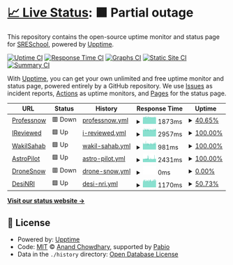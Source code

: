 # [📈 Live Status](https://SRESchool.github.io/All-Professnow-Websites-Uptime-Monitor): <!--live status--> **🟧 Partial outage**

This repository contains the open-source uptime monitor and status page for [SRESchool](https://SRESchool.github.io/All-Professnow-Websites-Uptime-Monitor), powered by [Upptime](https://github.com/upptime/upptime).

[![Uptime CI](https://github.com/SRESchool/All-Professnow-Websites-Uptime-Monitor/workflows/Uptime%20CI/badge.svg)](https://github.com/SRESchool/All-Professnow-Websites-Uptime-Monitor/actions?query=workflow%3A%22Uptime+CI%22)
[![Response Time CI](https://github.com/SRESchool/All-Professnow-Websites-Uptime-Monitor/workflows/Response%20Time%20CI/badge.svg)](https://github.com/SRESchool/All-Professnow-Websites-Uptime-Monitor/actions?query=workflow%3A%22Response+Time+CI%22)
[![Graphs CI](https://github.com/SRESchool/All-Professnow-Websites-Uptime-Monitor/workflows/Graphs%20CI/badge.svg)](https://github.com/SRESchool/All-Professnow-Websites-Uptime-Monitor/actions?query=workflow%3A%22Graphs+CI%22)
[![Static Site CI](https://github.com/SRESchool/All-Professnow-Websites-Uptime-Monitor/workflows/Static%20Site%20CI/badge.svg)](https://github.com/SRESchool/All-Professnow-Websites-Uptime-Monitor/actions?query=workflow%3A%22Static+Site+CI%22)
[![Summary CI](https://github.com/SRESchool/All-Professnow-Websites-Uptime-Monitor/workflows/Summary%20CI/badge.svg)](https://github.com/SRESchool/All-Professnow-Websites-Uptime-Monitor/actions?query=workflow%3A%22Summary+CI%22)

With [Upptime](https://upptime.js.org), you can get your own unlimited and free uptime monitor and status page, powered entirely by a GitHub repository. We use [Issues](https://github.com/SRESchool/All-Professnow-Websites-Uptime-Monitor/issues) as incident reports, [Actions](https://github.com/SRESchool/All-Professnow-Websites-Uptime-Monitor/actions) as uptime monitors, and [Pages](https://SRESchool.github.io/All-Professnow-Websites-Uptime-Monitor) for the status page.

<!--start: status pages-->
<!-- This summary is generated by Upptime (https://github.com/upptime/upptime) -->
<!-- Do not edit this manually, your changes will be overwritten -->
<!-- prettier-ignore -->
| URL | Status | History | Response Time | Uptime |
| --- | ------ | ------- | ------------- | ------ |
| <img alt="" src="https://icons.duckduckgo.com/ip3/professnow.com.ico" height="13"> [Professnow](https://professnow.com) | 🟥 Down | [professnow.yml](https://github.com/SRESchool/All-professnow-Websites-Uptime-Monitor/commits/HEAD/history/professnow.yml) | <details><summary><img alt="Response time graph" src="./graphs/professnow/response-time-week.png" height="20"> 1873ms</summary><br><a href="https://SRESchool.github.io/All-Professnow-Websites-Uptime-Monitor/history/professnow"><img alt="Response time 1873" src="https://img.shields.io/endpoint?url=https%3A%2F%2Fraw.githubusercontent.com%2FSRESchool%2FAll-professnow-Websites-Uptime-Monitor%2FHEAD%2Fapi%2Fprofessnow%2Fresponse-time.json"></a><br><a href="https://SRESchool.github.io/All-Professnow-Websites-Uptime-Monitor/history/professnow"><img alt="24-hour response time 0" src="https://img.shields.io/endpoint?url=https%3A%2F%2Fraw.githubusercontent.com%2FSRESchool%2FAll-professnow-Websites-Uptime-Monitor%2FHEAD%2Fapi%2Fprofessnow%2Fresponse-time-day.json"></a><br><a href="https://SRESchool.github.io/All-Professnow-Websites-Uptime-Monitor/history/professnow"><img alt="7-day response time 1873" src="https://img.shields.io/endpoint?url=https%3A%2F%2Fraw.githubusercontent.com%2FSRESchool%2FAll-professnow-Websites-Uptime-Monitor%2FHEAD%2Fapi%2Fprofessnow%2Fresponse-time-week.json"></a><br><a href="https://SRESchool.github.io/All-Professnow-Websites-Uptime-Monitor/history/professnow"><img alt="30-day response time 1873" src="https://img.shields.io/endpoint?url=https%3A%2F%2Fraw.githubusercontent.com%2FSRESchool%2FAll-professnow-Websites-Uptime-Monitor%2FHEAD%2Fapi%2Fprofessnow%2Fresponse-time-month.json"></a><br><a href="https://SRESchool.github.io/All-Professnow-Websites-Uptime-Monitor/history/professnow"><img alt="1-year response time 1873" src="https://img.shields.io/endpoint?url=https%3A%2F%2Fraw.githubusercontent.com%2FSRESchool%2FAll-professnow-Websites-Uptime-Monitor%2FHEAD%2Fapi%2Fprofessnow%2Fresponse-time-year.json"></a></details> | <details><summary><a href="https://SRESchool.github.io/All-Professnow-Websites-Uptime-Monitor/history/professnow">40.65%</a></summary><a href="https://SRESchool.github.io/All-Professnow-Websites-Uptime-Monitor/history/professnow"><img alt="All-time uptime 40.65%" src="https://img.shields.io/endpoint?url=https%3A%2F%2Fraw.githubusercontent.com%2FSRESchool%2FAll-professnow-Websites-Uptime-Monitor%2FHEAD%2Fapi%2Fprofessnow%2Fuptime.json"></a><br><a href="https://SRESchool.github.io/All-Professnow-Websites-Uptime-Monitor/history/professnow"><img alt="24-hour uptime 0.00%" src="https://img.shields.io/endpoint?url=https%3A%2F%2Fraw.githubusercontent.com%2FSRESchool%2FAll-professnow-Websites-Uptime-Monitor%2FHEAD%2Fapi%2Fprofessnow%2Fuptime-day.json"></a><br><a href="https://SRESchool.github.io/All-Professnow-Websites-Uptime-Monitor/history/professnow"><img alt="7-day uptime 40.65%" src="https://img.shields.io/endpoint?url=https%3A%2F%2Fraw.githubusercontent.com%2FSRESchool%2FAll-professnow-Websites-Uptime-Monitor%2FHEAD%2Fapi%2Fprofessnow%2Fuptime-week.json"></a><br><a href="https://SRESchool.github.io/All-Professnow-Websites-Uptime-Monitor/history/professnow"><img alt="30-day uptime 40.65%" src="https://img.shields.io/endpoint?url=https%3A%2F%2Fraw.githubusercontent.com%2FSRESchool%2FAll-professnow-Websites-Uptime-Monitor%2FHEAD%2Fapi%2Fprofessnow%2Fuptime-month.json"></a><br><a href="https://SRESchool.github.io/All-Professnow-Websites-Uptime-Monitor/history/professnow"><img alt="1-year uptime 40.65%" src="https://img.shields.io/endpoint?url=https%3A%2F%2Fraw.githubusercontent.com%2FSRESchool%2FAll-professnow-Websites-Uptime-Monitor%2FHEAD%2Fapi%2Fprofessnow%2Fuptime-year.json"></a></details>
| <img alt="" src="https://icons.duckduckgo.com/ip3/ireviewed.in.ico" height="13"> [IReviewed](https://ireviewed.in) | 🟩 Up | [i-reviewed.yml](https://github.com/SRESchool/All-professnow-Websites-Uptime-Monitor/commits/HEAD/history/i-reviewed.yml) | <details><summary><img alt="Response time graph" src="./graphs/i-reviewed/response-time-week.png" height="20"> 2957ms</summary><br><a href="https://SRESchool.github.io/All-Professnow-Websites-Uptime-Monitor/history/i-reviewed"><img alt="Response time 2957" src="https://img.shields.io/endpoint?url=https%3A%2F%2Fraw.githubusercontent.com%2FSRESchool%2FAll-professnow-Websites-Uptime-Monitor%2FHEAD%2Fapi%2Fi-reviewed%2Fresponse-time.json"></a><br><a href="https://SRESchool.github.io/All-Professnow-Websites-Uptime-Monitor/history/i-reviewed"><img alt="24-hour response time 2955" src="https://img.shields.io/endpoint?url=https%3A%2F%2Fraw.githubusercontent.com%2FSRESchool%2FAll-professnow-Websites-Uptime-Monitor%2FHEAD%2Fapi%2Fi-reviewed%2Fresponse-time-day.json"></a><br><a href="https://SRESchool.github.io/All-Professnow-Websites-Uptime-Monitor/history/i-reviewed"><img alt="7-day response time 2957" src="https://img.shields.io/endpoint?url=https%3A%2F%2Fraw.githubusercontent.com%2FSRESchool%2FAll-professnow-Websites-Uptime-Monitor%2FHEAD%2Fapi%2Fi-reviewed%2Fresponse-time-week.json"></a><br><a href="https://SRESchool.github.io/All-Professnow-Websites-Uptime-Monitor/history/i-reviewed"><img alt="30-day response time 2957" src="https://img.shields.io/endpoint?url=https%3A%2F%2Fraw.githubusercontent.com%2FSRESchool%2FAll-professnow-Websites-Uptime-Monitor%2FHEAD%2Fapi%2Fi-reviewed%2Fresponse-time-month.json"></a><br><a href="https://SRESchool.github.io/All-Professnow-Websites-Uptime-Monitor/history/i-reviewed"><img alt="1-year response time 2957" src="https://img.shields.io/endpoint?url=https%3A%2F%2Fraw.githubusercontent.com%2FSRESchool%2FAll-professnow-Websites-Uptime-Monitor%2FHEAD%2Fapi%2Fi-reviewed%2Fresponse-time-year.json"></a></details> | <details><summary><a href="https://SRESchool.github.io/All-Professnow-Websites-Uptime-Monitor/history/i-reviewed">100.00%</a></summary><a href="https://SRESchool.github.io/All-Professnow-Websites-Uptime-Monitor/history/i-reviewed"><img alt="All-time uptime 100.00%" src="https://img.shields.io/endpoint?url=https%3A%2F%2Fraw.githubusercontent.com%2FSRESchool%2FAll-professnow-Websites-Uptime-Monitor%2FHEAD%2Fapi%2Fi-reviewed%2Fuptime.json"></a><br><a href="https://SRESchool.github.io/All-Professnow-Websites-Uptime-Monitor/history/i-reviewed"><img alt="24-hour uptime 100.00%" src="https://img.shields.io/endpoint?url=https%3A%2F%2Fraw.githubusercontent.com%2FSRESchool%2FAll-professnow-Websites-Uptime-Monitor%2FHEAD%2Fapi%2Fi-reviewed%2Fuptime-day.json"></a><br><a href="https://SRESchool.github.io/All-Professnow-Websites-Uptime-Monitor/history/i-reviewed"><img alt="7-day uptime 100.00%" src="https://img.shields.io/endpoint?url=https%3A%2F%2Fraw.githubusercontent.com%2FSRESchool%2FAll-professnow-Websites-Uptime-Monitor%2FHEAD%2Fapi%2Fi-reviewed%2Fuptime-week.json"></a><br><a href="https://SRESchool.github.io/All-Professnow-Websites-Uptime-Monitor/history/i-reviewed"><img alt="30-day uptime 100.00%" src="https://img.shields.io/endpoint?url=https%3A%2F%2Fraw.githubusercontent.com%2FSRESchool%2FAll-professnow-Websites-Uptime-Monitor%2FHEAD%2Fapi%2Fi-reviewed%2Fuptime-month.json"></a><br><a href="https://SRESchool.github.io/All-Professnow-Websites-Uptime-Monitor/history/i-reviewed"><img alt="1-year uptime 100.00%" src="https://img.shields.io/endpoint?url=https%3A%2F%2Fraw.githubusercontent.com%2FSRESchool%2FAll-professnow-Websites-Uptime-Monitor%2FHEAD%2Fapi%2Fi-reviewed%2Fuptime-year.json"></a></details>
| <img alt="" src="https://icons.duckduckgo.com/ip3/wakilsahab.in.ico" height="13"> [WakilSahab](https://wakilsahab.in) | 🟩 Up | [wakil-sahab.yml](https://github.com/SRESchool/All-professnow-Websites-Uptime-Monitor/commits/HEAD/history/wakil-sahab.yml) | <details><summary><img alt="Response time graph" src="./graphs/wakil-sahab/response-time-week.png" height="20"> 981ms</summary><br><a href="https://SRESchool.github.io/All-Professnow-Websites-Uptime-Monitor/history/wakil-sahab"><img alt="Response time 981" src="https://img.shields.io/endpoint?url=https%3A%2F%2Fraw.githubusercontent.com%2FSRESchool%2FAll-professnow-Websites-Uptime-Monitor%2FHEAD%2Fapi%2Fwakil-sahab%2Fresponse-time.json"></a><br><a href="https://SRESchool.github.io/All-Professnow-Websites-Uptime-Monitor/history/wakil-sahab"><img alt="24-hour response time 985" src="https://img.shields.io/endpoint?url=https%3A%2F%2Fraw.githubusercontent.com%2FSRESchool%2FAll-professnow-Websites-Uptime-Monitor%2FHEAD%2Fapi%2Fwakil-sahab%2Fresponse-time-day.json"></a><br><a href="https://SRESchool.github.io/All-Professnow-Websites-Uptime-Monitor/history/wakil-sahab"><img alt="7-day response time 981" src="https://img.shields.io/endpoint?url=https%3A%2F%2Fraw.githubusercontent.com%2FSRESchool%2FAll-professnow-Websites-Uptime-Monitor%2FHEAD%2Fapi%2Fwakil-sahab%2Fresponse-time-week.json"></a><br><a href="https://SRESchool.github.io/All-Professnow-Websites-Uptime-Monitor/history/wakil-sahab"><img alt="30-day response time 981" src="https://img.shields.io/endpoint?url=https%3A%2F%2Fraw.githubusercontent.com%2FSRESchool%2FAll-professnow-Websites-Uptime-Monitor%2FHEAD%2Fapi%2Fwakil-sahab%2Fresponse-time-month.json"></a><br><a href="https://SRESchool.github.io/All-Professnow-Websites-Uptime-Monitor/history/wakil-sahab"><img alt="1-year response time 981" src="https://img.shields.io/endpoint?url=https%3A%2F%2Fraw.githubusercontent.com%2FSRESchool%2FAll-professnow-Websites-Uptime-Monitor%2FHEAD%2Fapi%2Fwakil-sahab%2Fresponse-time-year.json"></a></details> | <details><summary><a href="https://SRESchool.github.io/All-Professnow-Websites-Uptime-Monitor/history/wakil-sahab">100.00%</a></summary><a href="https://SRESchool.github.io/All-Professnow-Websites-Uptime-Monitor/history/wakil-sahab"><img alt="All-time uptime 100.00%" src="https://img.shields.io/endpoint?url=https%3A%2F%2Fraw.githubusercontent.com%2FSRESchool%2FAll-professnow-Websites-Uptime-Monitor%2FHEAD%2Fapi%2Fwakil-sahab%2Fuptime.json"></a><br><a href="https://SRESchool.github.io/All-Professnow-Websites-Uptime-Monitor/history/wakil-sahab"><img alt="24-hour uptime 100.00%" src="https://img.shields.io/endpoint?url=https%3A%2F%2Fraw.githubusercontent.com%2FSRESchool%2FAll-professnow-Websites-Uptime-Monitor%2FHEAD%2Fapi%2Fwakil-sahab%2Fuptime-day.json"></a><br><a href="https://SRESchool.github.io/All-Professnow-Websites-Uptime-Monitor/history/wakil-sahab"><img alt="7-day uptime 100.00%" src="https://img.shields.io/endpoint?url=https%3A%2F%2Fraw.githubusercontent.com%2FSRESchool%2FAll-professnow-Websites-Uptime-Monitor%2FHEAD%2Fapi%2Fwakil-sahab%2Fuptime-week.json"></a><br><a href="https://SRESchool.github.io/All-Professnow-Websites-Uptime-Monitor/history/wakil-sahab"><img alt="30-day uptime 100.00%" src="https://img.shields.io/endpoint?url=https%3A%2F%2Fraw.githubusercontent.com%2FSRESchool%2FAll-professnow-Websites-Uptime-Monitor%2FHEAD%2Fapi%2Fwakil-sahab%2Fuptime-month.json"></a><br><a href="https://SRESchool.github.io/All-Professnow-Websites-Uptime-Monitor/history/wakil-sahab"><img alt="1-year uptime 100.00%" src="https://img.shields.io/endpoint?url=https%3A%2F%2Fraw.githubusercontent.com%2FSRESchool%2FAll-professnow-Websites-Uptime-Monitor%2FHEAD%2Fapi%2Fwakil-sahab%2Fuptime-year.json"></a></details>
| <img alt="" src="https://icons.duckduckgo.com/ip3/astropilot.co.ico" height="13"> [AstroPilot](https://astropilot.co) | 🟩 Up | [astro-pilot.yml](https://github.com/SRESchool/All-professnow-Websites-Uptime-Monitor/commits/HEAD/history/astro-pilot.yml) | <details><summary><img alt="Response time graph" src="./graphs/astro-pilot/response-time-week.png" height="20"> 2431ms</summary><br><a href="https://SRESchool.github.io/All-Professnow-Websites-Uptime-Monitor/history/astro-pilot"><img alt="Response time 2431" src="https://img.shields.io/endpoint?url=https%3A%2F%2Fraw.githubusercontent.com%2FSRESchool%2FAll-professnow-Websites-Uptime-Monitor%2FHEAD%2Fapi%2Fastro-pilot%2Fresponse-time.json"></a><br><a href="https://SRESchool.github.io/All-Professnow-Websites-Uptime-Monitor/history/astro-pilot"><img alt="24-hour response time 2342" src="https://img.shields.io/endpoint?url=https%3A%2F%2Fraw.githubusercontent.com%2FSRESchool%2FAll-professnow-Websites-Uptime-Monitor%2FHEAD%2Fapi%2Fastro-pilot%2Fresponse-time-day.json"></a><br><a href="https://SRESchool.github.io/All-Professnow-Websites-Uptime-Monitor/history/astro-pilot"><img alt="7-day response time 2431" src="https://img.shields.io/endpoint?url=https%3A%2F%2Fraw.githubusercontent.com%2FSRESchool%2FAll-professnow-Websites-Uptime-Monitor%2FHEAD%2Fapi%2Fastro-pilot%2Fresponse-time-week.json"></a><br><a href="https://SRESchool.github.io/All-Professnow-Websites-Uptime-Monitor/history/astro-pilot"><img alt="30-day response time 2431" src="https://img.shields.io/endpoint?url=https%3A%2F%2Fraw.githubusercontent.com%2FSRESchool%2FAll-professnow-Websites-Uptime-Monitor%2FHEAD%2Fapi%2Fastro-pilot%2Fresponse-time-month.json"></a><br><a href="https://SRESchool.github.io/All-Professnow-Websites-Uptime-Monitor/history/astro-pilot"><img alt="1-year response time 2431" src="https://img.shields.io/endpoint?url=https%3A%2F%2Fraw.githubusercontent.com%2FSRESchool%2FAll-professnow-Websites-Uptime-Monitor%2FHEAD%2Fapi%2Fastro-pilot%2Fresponse-time-year.json"></a></details> | <details><summary><a href="https://SRESchool.github.io/All-Professnow-Websites-Uptime-Monitor/history/astro-pilot">100.00%</a></summary><a href="https://SRESchool.github.io/All-Professnow-Websites-Uptime-Monitor/history/astro-pilot"><img alt="All-time uptime 100.00%" src="https://img.shields.io/endpoint?url=https%3A%2F%2Fraw.githubusercontent.com%2FSRESchool%2FAll-professnow-Websites-Uptime-Monitor%2FHEAD%2Fapi%2Fastro-pilot%2Fuptime.json"></a><br><a href="https://SRESchool.github.io/All-Professnow-Websites-Uptime-Monitor/history/astro-pilot"><img alt="24-hour uptime 100.00%" src="https://img.shields.io/endpoint?url=https%3A%2F%2Fraw.githubusercontent.com%2FSRESchool%2FAll-professnow-Websites-Uptime-Monitor%2FHEAD%2Fapi%2Fastro-pilot%2Fuptime-day.json"></a><br><a href="https://SRESchool.github.io/All-Professnow-Websites-Uptime-Monitor/history/astro-pilot"><img alt="7-day uptime 100.00%" src="https://img.shields.io/endpoint?url=https%3A%2F%2Fraw.githubusercontent.com%2FSRESchool%2FAll-professnow-Websites-Uptime-Monitor%2FHEAD%2Fapi%2Fastro-pilot%2Fuptime-week.json"></a><br><a href="https://SRESchool.github.io/All-Professnow-Websites-Uptime-Monitor/history/astro-pilot"><img alt="30-day uptime 100.00%" src="https://img.shields.io/endpoint?url=https%3A%2F%2Fraw.githubusercontent.com%2FSRESchool%2FAll-professnow-Websites-Uptime-Monitor%2FHEAD%2Fapi%2Fastro-pilot%2Fuptime-month.json"></a><br><a href="https://SRESchool.github.io/All-Professnow-Websites-Uptime-Monitor/history/astro-pilot"><img alt="1-year uptime 100.00%" src="https://img.shields.io/endpoint?url=https%3A%2F%2Fraw.githubusercontent.com%2FSRESchool%2FAll-professnow-Websites-Uptime-Monitor%2FHEAD%2Fapi%2Fastro-pilot%2Fuptime-year.json"></a></details>
| <img alt="" src="https://icons.duckduckgo.com/ip3/dronesnow.in.ico" height="13"> [DroneSnow](https://dronesnow.in) | 🟥 Down | [drone-snow.yml](https://github.com/SRESchool/All-professnow-Websites-Uptime-Monitor/commits/HEAD/history/drone-snow.yml) | <details><summary><img alt="Response time graph" src="./graphs/drone-snow/response-time-week.png" height="20"> 0ms</summary><br><a href="https://SRESchool.github.io/All-Professnow-Websites-Uptime-Monitor/history/drone-snow"><img alt="Response time 0" src="https://img.shields.io/endpoint?url=https%3A%2F%2Fraw.githubusercontent.com%2FSRESchool%2FAll-professnow-Websites-Uptime-Monitor%2FHEAD%2Fapi%2Fdrone-snow%2Fresponse-time.json"></a><br><a href="https://SRESchool.github.io/All-Professnow-Websites-Uptime-Monitor/history/drone-snow"><img alt="24-hour response time 0" src="https://img.shields.io/endpoint?url=https%3A%2F%2Fraw.githubusercontent.com%2FSRESchool%2FAll-professnow-Websites-Uptime-Monitor%2FHEAD%2Fapi%2Fdrone-snow%2Fresponse-time-day.json"></a><br><a href="https://SRESchool.github.io/All-Professnow-Websites-Uptime-Monitor/history/drone-snow"><img alt="7-day response time 0" src="https://img.shields.io/endpoint?url=https%3A%2F%2Fraw.githubusercontent.com%2FSRESchool%2FAll-professnow-Websites-Uptime-Monitor%2FHEAD%2Fapi%2Fdrone-snow%2Fresponse-time-week.json"></a><br><a href="https://SRESchool.github.io/All-Professnow-Websites-Uptime-Monitor/history/drone-snow"><img alt="30-day response time 0" src="https://img.shields.io/endpoint?url=https%3A%2F%2Fraw.githubusercontent.com%2FSRESchool%2FAll-professnow-Websites-Uptime-Monitor%2FHEAD%2Fapi%2Fdrone-snow%2Fresponse-time-month.json"></a><br><a href="https://SRESchool.github.io/All-Professnow-Websites-Uptime-Monitor/history/drone-snow"><img alt="1-year response time 0" src="https://img.shields.io/endpoint?url=https%3A%2F%2Fraw.githubusercontent.com%2FSRESchool%2FAll-professnow-Websites-Uptime-Monitor%2FHEAD%2Fapi%2Fdrone-snow%2Fresponse-time-year.json"></a></details> | <details><summary><a href="https://SRESchool.github.io/All-Professnow-Websites-Uptime-Monitor/history/drone-snow">0.00%</a></summary><a href="https://SRESchool.github.io/All-Professnow-Websites-Uptime-Monitor/history/drone-snow"><img alt="All-time uptime 0.00%" src="https://img.shields.io/endpoint?url=https%3A%2F%2Fraw.githubusercontent.com%2FSRESchool%2FAll-professnow-Websites-Uptime-Monitor%2FHEAD%2Fapi%2Fdrone-snow%2Fuptime.json"></a><br><a href="https://SRESchool.github.io/All-Professnow-Websites-Uptime-Monitor/history/drone-snow"><img alt="24-hour uptime 0.00%" src="https://img.shields.io/endpoint?url=https%3A%2F%2Fraw.githubusercontent.com%2FSRESchool%2FAll-professnow-Websites-Uptime-Monitor%2FHEAD%2Fapi%2Fdrone-snow%2Fuptime-day.json"></a><br><a href="https://SRESchool.github.io/All-Professnow-Websites-Uptime-Monitor/history/drone-snow"><img alt="7-day uptime 0.00%" src="https://img.shields.io/endpoint?url=https%3A%2F%2Fraw.githubusercontent.com%2FSRESchool%2FAll-professnow-Websites-Uptime-Monitor%2FHEAD%2Fapi%2Fdrone-snow%2Fuptime-week.json"></a><br><a href="https://SRESchool.github.io/All-Professnow-Websites-Uptime-Monitor/history/drone-snow"><img alt="30-day uptime 0.00%" src="https://img.shields.io/endpoint?url=https%3A%2F%2Fraw.githubusercontent.com%2FSRESchool%2FAll-professnow-Websites-Uptime-Monitor%2FHEAD%2Fapi%2Fdrone-snow%2Fuptime-month.json"></a><br><a href="https://SRESchool.github.io/All-Professnow-Websites-Uptime-Monitor/history/drone-snow"><img alt="1-year uptime 0.00%" src="https://img.shields.io/endpoint?url=https%3A%2F%2Fraw.githubusercontent.com%2FSRESchool%2FAll-professnow-Websites-Uptime-Monitor%2FHEAD%2Fapi%2Fdrone-snow%2Fuptime-year.json"></a></details>
| <img alt="" src="https://icons.duckduckgo.com/ip3/desinri.com.ico" height="13"> [DesiNRI](https://desinri.com) | 🟩 Up | [desi-nri.yml](https://github.com/SRESchool/All-professnow-Websites-Uptime-Monitor/commits/HEAD/history/desi-nri.yml) | <details><summary><img alt="Response time graph" src="./graphs/desi-nri/response-time-week.png" height="20"> 1170ms</summary><br><a href="https://SRESchool.github.io/All-Professnow-Websites-Uptime-Monitor/history/desi-nri"><img alt="Response time 1170" src="https://img.shields.io/endpoint?url=https%3A%2F%2Fraw.githubusercontent.com%2FSRESchool%2FAll-professnow-Websites-Uptime-Monitor%2FHEAD%2Fapi%2Fdesi-nri%2Fresponse-time.json"></a><br><a href="https://SRESchool.github.io/All-Professnow-Websites-Uptime-Monitor/history/desi-nri"><img alt="24-hour response time 1173" src="https://img.shields.io/endpoint?url=https%3A%2F%2Fraw.githubusercontent.com%2FSRESchool%2FAll-professnow-Websites-Uptime-Monitor%2FHEAD%2Fapi%2Fdesi-nri%2Fresponse-time-day.json"></a><br><a href="https://SRESchool.github.io/All-Professnow-Websites-Uptime-Monitor/history/desi-nri"><img alt="7-day response time 1170" src="https://img.shields.io/endpoint?url=https%3A%2F%2Fraw.githubusercontent.com%2FSRESchool%2FAll-professnow-Websites-Uptime-Monitor%2FHEAD%2Fapi%2Fdesi-nri%2Fresponse-time-week.json"></a><br><a href="https://SRESchool.github.io/All-Professnow-Websites-Uptime-Monitor/history/desi-nri"><img alt="30-day response time 1170" src="https://img.shields.io/endpoint?url=https%3A%2F%2Fraw.githubusercontent.com%2FSRESchool%2FAll-professnow-Websites-Uptime-Monitor%2FHEAD%2Fapi%2Fdesi-nri%2Fresponse-time-month.json"></a><br><a href="https://SRESchool.github.io/All-Professnow-Websites-Uptime-Monitor/history/desi-nri"><img alt="1-year response time 1170" src="https://img.shields.io/endpoint?url=https%3A%2F%2Fraw.githubusercontent.com%2FSRESchool%2FAll-professnow-Websites-Uptime-Monitor%2FHEAD%2Fapi%2Fdesi-nri%2Fresponse-time-year.json"></a></details> | <details><summary><a href="https://SRESchool.github.io/All-Professnow-Websites-Uptime-Monitor/history/desi-nri">50.73%</a></summary><a href="https://SRESchool.github.io/All-Professnow-Websites-Uptime-Monitor/history/desi-nri"><img alt="All-time uptime 50.73%" src="https://img.shields.io/endpoint?url=https%3A%2F%2Fraw.githubusercontent.com%2FSRESchool%2FAll-professnow-Websites-Uptime-Monitor%2FHEAD%2Fapi%2Fdesi-nri%2Fuptime.json"></a><br><a href="https://SRESchool.github.io/All-Professnow-Websites-Uptime-Monitor/history/desi-nri"><img alt="24-hour uptime 100.00%" src="https://img.shields.io/endpoint?url=https%3A%2F%2Fraw.githubusercontent.com%2FSRESchool%2FAll-professnow-Websites-Uptime-Monitor%2FHEAD%2Fapi%2Fdesi-nri%2Fuptime-day.json"></a><br><a href="https://SRESchool.github.io/All-Professnow-Websites-Uptime-Monitor/history/desi-nri"><img alt="7-day uptime 50.73%" src="https://img.shields.io/endpoint?url=https%3A%2F%2Fraw.githubusercontent.com%2FSRESchool%2FAll-professnow-Websites-Uptime-Monitor%2FHEAD%2Fapi%2Fdesi-nri%2Fuptime-week.json"></a><br><a href="https://SRESchool.github.io/All-Professnow-Websites-Uptime-Monitor/history/desi-nri"><img alt="30-day uptime 50.73%" src="https://img.shields.io/endpoint?url=https%3A%2F%2Fraw.githubusercontent.com%2FSRESchool%2FAll-professnow-Websites-Uptime-Monitor%2FHEAD%2Fapi%2Fdesi-nri%2Fuptime-month.json"></a><br><a href="https://SRESchool.github.io/All-Professnow-Websites-Uptime-Monitor/history/desi-nri"><img alt="1-year uptime 50.73%" src="https://img.shields.io/endpoint?url=https%3A%2F%2Fraw.githubusercontent.com%2FSRESchool%2FAll-professnow-Websites-Uptime-Monitor%2FHEAD%2Fapi%2Fdesi-nri%2Fuptime-year.json"></a></details>

<!--end: status pages-->

[**Visit our status website →**](https://SRESchool.github.io/All-Professnow-Websites-Uptime-Monitor)

## 📄 License

- Powered by: [Upptime](https://github.com/upptime/upptime)
- Code: [MIT](./LICENSE) © [Anand Chowdhary](https://anandchowdhary.com), supported by [Pabio](https://pabio.com)
- Data in the `./history` directory: [Open Database License](https://opendatacommons.org/licenses/odbl/1-0/)
